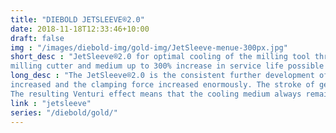 ```yaml
---
title: "DIEBOLD JETSLEEVE®2.0"
date: 2018-11-18T12:33:46+10:00
draft: false
img : "/images/diebold-img/gold-img/JetSleeve-menue-300px.jpg"
short_desc : "JetSleeve®2.0 for optimal cooling of the milling tool through negative pressure between
milling cutter and medium up to 300% increase in service life possible "
long_desc : "The JetSleeve®2.0 is the consistent further development of the previous JetSleeve shrink fit chucks with a revised design and innovative technical features for even more processing advantages. The aluminum sleeve has been replaced by a coated steel ring that no longer needs to be removed to shrink the tool. By replacing the aluminum sleeve, the wall thickness of the shrink fit chuck could be
increased and the clamping force increased enormously. The stroke of genius with the JetSleeve®2.0 is still the tiny nozzles on the front of the ring, through which a cooling medium or air is sprayed at high pressure to the tip of the milling cutter. Chips that arise are blown away immediately, even in holes and cavities that are difficult to access. This increases your cutter life by up to 300%.
The resulting Venturi effect means that the cooling medium always remains directly on the cutter, even at higher speeds. Exactly where you need it!" 
link : "jetsleeve"
series: "/diebold/gold/"
---
```





